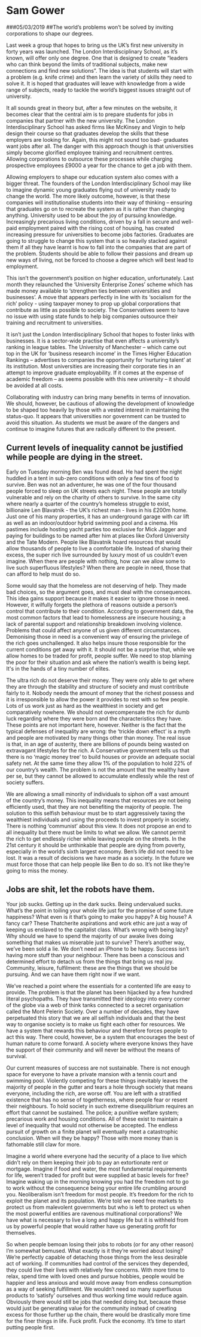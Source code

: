# Sam Gower

###05/03/2019
##The world’s problems won’t be solved by inviting corporations to shape our degrees. 

Last week a group that hopes to bring us the UK’s first new university in forty years was launched. The London Interdisciplinary School, as it’s known, will offer only one degree. One that is designed to create “leaders who can think beyond the limits of traditional subjects, make new connections and find new solutions”. The idea is that students will start with a problem (e.g. knife crime) and then learn the variety of skills they need to solve it. It is hoped that graduates will leave with knowledge from a wide range of subjects, ready to tackle the world’s biggest issues straight out of university.

It all sounds great in theory but, after a few minutes on the website, it becomes clear that the central aim is to prepare students for jobs in companies that partner with the new university. The London Interdisciplinary School has asked firms like McKinsey and Virgin to help design their course so that graduates develop the skills that these employers are looking for. Again, this might not sound too bad- graduates want jobs after all. The danger with this approach though is that universities simply become glorified employee training and recruitment centres. Allowing corporations to outsource these processes while charging prospective employees £9000 a year for the chance to get a job with them. 

Allowing employers to shape our education system also comes with a bigger threat. The founders of the London Interdisciplinary School may like to imagine dynamic young graduates flying out of university ready to change the world. The more likely outcome, however, is that these companies will institutionalise students into their way of thinking – ensuring that graduates go on to recreate the system as it is rather than changing anything. University used to be about the joy of pursuing knowledge. Increasingly precarious living conditions, driven by a fall in secure and well-paid employment paired with the rising cost of housing, has created increasing pressure for universities to become jobs factories. Graduates are going to struggle to change this system that is so heavily stacked against them if all they have learnt is how to fall into the companies that are part of the problem. Students should be able to follow their passions and dream up new ways of living, not be forced to choose a degree which will best lead to employment. 

This isn’t the government’s position on higher education, unfortunately. Last month they relaunched the ‘University Enterprise Zones’ scheme which has made money available to ‘strengthen ties between universities and businesses’. A move that appears perfectly in line with its ‘socialism for the rich’ policy - using taxpayer money to prop up global corporations that contribute as little as possible to society. The Conservatives seem to have no issue with using state funds to help big companies outsource their training and recruitment to universities. 

It isn’t just the London Interdisciplinary School that hopes to foster links with businesses. It is a sector-wide practise that even affects a university’s ranking in league tables. The University of Manchester – which came out top in the UK for ‘business research income’ in the Times Higher Education Rankings – advertises to companies the opportunity for ‘nurturing talent’ at its institution. Most universities are increasing their corporate ties in an attempt to improve graduate employability. If it comes at the expense of academic freedom – as seems possible with this new university – it should be avoided at all costs.

Collaborating with industry can bring many benefits in terms of innovation. We should, however, be cautious of allowing the development of knowledge to be shaped too heavily by those with a vested interest in maintaining the status-quo. It appears that universities nor government can be trusted to avoid this situation. As students we must be aware of the dangers and continue to imagine futures that are radically different to the present.  


## Current levels of inequality cannot be justified while people are dying in the street. 

Early on Tuesday morning Ben was found dead. He had spent the night huddled in a tent in sub-zero conditions with only a few tins of food to survive. Ben was not an adventurer, he was one of the four thousand people forced to sleep on UK streets each night. These people are totally vulnerable and rely on the charity of others to survive. In the same city where nearly a quarter of the country’s homeless struggle to exist, billionaire Len Blavatnik - the UK’s richest man - lives in his £200m home. Just one of his many properties, it has an underground garage with car lift as well as an indoor/outdoor hybrid swimming pool and a cinema. His pastimes include hosting yacht parties too exclusive for Mick Jagger and paying for buildings to be named after him at places like Oxford University and the Tate Modern. People like Blavatnik hoard resources that would allow thousands of people to live a comfortable life. Instead of sharing their excess, the super rich live surrounded by luxury most of us couldn’t even imagine. When there are people with nothing, how can we allow some to live such superfluous lifestyles? When there are people in need, those that can afford to help must do so.

Some would say that the homeless are not deserving of help. They made bad choices, so the argument goes, and must deal with the consequences. This idea gains support because it makes it easier to ignore those in need. However, it wilfully forgets the plethora of reasons outside a person’s control that contribute to their condition. According to government data, the most common factors that lead to homelessness are insecure housing; a lack of parental support and relationship breakdown involving violence. Problems that could affect anyone of us given different circumstances. Demonising those in need is a convenient way of ensuring the privilege of the rich goes unchallenged. It also helps insure those responsible for the current conditions get away with it. It should not be a surprise that, while we allow homes to be traded for profit, people suffer. We need to stop blaming the poor for their situation and ask where the nation’s wealth is being kept. It's in the hands of a tiny number of elites. 

The ultra rich do not deserve their money. They were only able to get where they are through the stability and structure of society and must contribute fairly to it. Nobody needs the amount of money that the richest possess and it is irresponsible to allow the power it provides to rest with so few people. Lots of us work just as hard as the wealthiest in society and get comparatively nowhere. We should not overcompensate the rich for dumb luck regarding where they were born and the characteristics they have. These points are not important here, however. Neither is the fact that the typical defenses of inequality are wrong: the ‘trickle down effect’ is a myth and people are motivated by many things other than money. The real issue is that, in an age of austerity, there are billions of pounds being wasted on extravagant lifestyles for the rich. A Conservative government tells us that there is no ‘magic money tree’ to build houses or provide an adequate social safety net. At the same time they allow 1% of the population to hold 22% of our country’s wealth. The problem is not the amount that the wealthy have per se, but they cannot be allowed to accumulate endlessly while the rest of society suffers.

We are allowing a small minority of individuals to siphon off a vast amount of the country’s money. This inequality means that resources are not being efficiently used, that they are not benefiting the majority of people. The solution to this selfish behaviour must be to start aggressively taxing the wealthiest individuals and using the proceeds to invest properly in society. There is nothing ‘communist’ about this view. It does not propose an end to all inequality but there must be limits to what we allow. We cannot permit the rich to get endlessly richer while leaving people on the streets. In the 21st century it should be unthinkable that people are dying from poverty, especially in the world’s sixth largest economy. Ben’s life did not need to be lost. It was a result of decisions we have made as a society. In the future we must force those that can help people like Ben to do so. It’s not like they’re going to miss the money. 

## Jobs are shit, let the robots have them.

Your job sucks. Getting up in the dark sucks. Being undervalued sucks. What’s the point in toiling your whole life just for the promise of some future happiness? What even is it that’s going to make you happy? A big house? A fancy car? These Thatcherite aspirations and work ethic are just a way of keeping us enslaved to the capitalist class. What’s wrong with being lazy? Why should we have to spend the majority of our awake lives doing something that makes us miserable just to survive? There’s another way, we’ve been sold a lie. We don’t need an iPhone to be happy. Success isn’t having more stuff than your neighbour. There has been a conscious and determined effort to detach us from the things that bring us real joy. Community, leisure, fulfilment: these are the things that we should be pursuing. And we can have them right now if we want. 

We’ve reached a point where the essentials for a contented life are easy to provide. The problem is that the planet has been hijacked by a few hundred literal psychopaths. They have transmitted their ideology into every corner of the globe via a web of think tanks connected to a secret organisation called the Mont Pelerin Society. Over a number of decades, they have perpetuated this story that we are all selfish individuals and that the best way to organise society is to make us fight each other for resources. We have a system that rewards this behaviour and therefore forces people to act this way. There could, however, be a system that encourages the best of human nature to come forward. A society where everyone knows they have the support of their community and will never be without the means of survival. 

Our current measures of success are not sustainable. There is not enough space for everyone to have a private mansion with a tennis court and swimming pool. Violently competing for these things inevitably leaves the majority of people in the gutter and tears a hole through society that means everyone, including the rich, are worse off. You are left with a stratified existence that has no sense of togetherness, where people fear or resent their neighbours. To hold society in such extreme disequilibrium requires an effort that cannot be sustained. The police; a punitive welfare system; precarious work and housing conditions. All of these exist to maintain a level of inequality that would not otherwise be accepted. The endless pursuit of growth on a finite planet will eventually meet a catastrophic conclusion. When will they be happy? Those with more money than is fathomable still claw for more.   

Imagine a world where everyone had the security of a place to live which didn’t rely on them keeping their job to pay an extortionate rent or mortgage. Imagine if food and water, the most fundamental requirements for life, weren’t traded for profit but were supplied at basic levels for free? Imagine waking up in the morning knowing you had the freedom not to go to work without the consequence being your entire life crumbling around you. Neoliberalism isn’t freedom for most people. It’s freedom for the rich to exploit the planet and its population. We’re told we need free markets to protect us from malevolent governments but who is left to protect us when the most powerful entities are ravenous multinational corporations? We have what is necessary to live a long and happy life but it is withheld from us by powerful people that would rather have us generating profit for themselves. 

So when people bemoan losing their jobs to robots (or for any other reason) I’m somewhat bemused. What exactly is it they’re worried about losing? We’re perfectly capable of detaching those things from the less desirable act of working. If communities had control of the services they depended, they could live their lives with relatively few concerns. With more time to relax, spend time with loved ones and pursue hobbies, people would be happier and less anxious and would move away from endless consumption as a way of seeking fulfillment. We wouldn’t need so many superfluous products to ‘satisfy’ ourselves and thus working time would reduce again. Obviously there would still be jobs that needed doing but, because these would just be generating value for the community instead of creating excess for those further up the chain, there would be drastically more time for the finer things in life. Fuck profit. Fuck the economy. It’s time to start putting people first.
